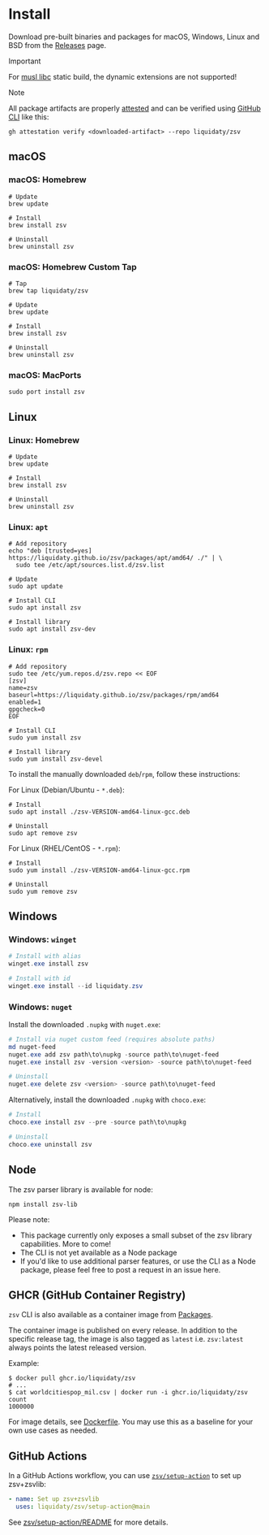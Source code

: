 # Install

Download pre-built binaries and packages for macOS, Windows, Linux and BSD from
the [Releases](https://github.com/liquidaty/zsv/releases) page.

> [!IMPORTANT]
>
> For [musl libc](https://www.musl-libc.org/) static build, the dynamic
> extensions are not supported!

> [!NOTE]
>
> All package artifacts are properly
> [attested](https://github.blog/news-insights/product-news/introducing-artifact-attestations-now-in-public-beta/)
> and can be verified using [GitHub CLI](https://cli.github.com/) like this:
>
> ```shell
> gh attestation verify <downloaded-artifact> --repo liquidaty/zsv
> ```

## macOS

### macOS: Homebrew

```shell
# Update
brew update

# Install
brew install zsv

# Uninstall
brew uninstall zsv
```

### macOS: Homebrew Custom Tap

```shell
# Tap
brew tap liquidaty/zsv

# Update
brew update

# Install
brew install zsv

# Uninstall
brew uninstall zsv
```

### macOS: MacPorts

```shell
sudo port install zsv
```

## Linux

### Linux: Homebrew

```shell
# Update
brew update

# Install
brew install zsv

# Uninstall
brew uninstall zsv
```

### Linux: `apt`

```shell
# Add repository
echo "deb [trusted=yes] https://liquidaty.github.io/zsv/packages/apt/amd64/ ./" | \
  sudo tee /etc/apt/sources.list.d/zsv.list

# Update
sudo apt update

# Install CLI
sudo apt install zsv

# Install library
sudo apt install zsv-dev
```

### Linux: `rpm`

```shell
# Add repository
sudo tee /etc/yum.repos.d/zsv.repo << EOF
[zsv]
name=zsv
baseurl=https://liquidaty.github.io/zsv/packages/rpm/amd64
enabled=1
gpgcheck=0
EOF

# Install CLI
sudo yum install zsv

# Install library
sudo yum install zsv-devel
```

To install the manually downloaded `deb`/`rpm`, follow these instructions:

For Linux (Debian/Ubuntu - `*.deb`):

```shell
# Install
sudo apt install ./zsv-VERSION-amd64-linux-gcc.deb

# Uninstall
sudo apt remove zsv
```

For Linux (RHEL/CentOS - `*.rpm`):

```shell
# Install
sudo yum install ./zsv-VERSION-amd64-linux-gcc.rpm

# Uninstall
sudo yum remove zsv
```

## Windows

### Windows: `winget`

```powershell
# Install with alias
winget.exe install zsv

# Install with id
winget.exe install --id liquidaty.zsv
```

### Windows: `nuget`

Install the downloaded `.nupkg` with `nuget.exe`:

```powershell
# Install via nuget custom feed (requires absolute paths)
md nuget-feed
nuget.exe add zsv path\to\nupkg -source path\to\nuget-feed
nuget.exe install zsv -version <version> -source path\to\nuget-feed

# Uninstall
nuget.exe delete zsv <version> -source path\to\nuget-feed
```

Alternatively, install the downloaded `.nupkg` with `choco.exe`:

```powershell
# Install
choco.exe install zsv --pre -source path\to\nupkg

# Uninstall
choco.exe uninstall zsv
```

## Node

The zsv parser library is available for node:

```shell
npm install zsv-lib
```

Please note:

- This package currently only exposes a small subset of the zsv library
  capabilities. More to come!
- The CLI is not yet available as a Node package
- If you'd like to use additional parser features, or use the CLI as a Node
  package, please feel free to post a request in an issue here.

## GHCR (GitHub Container Registry)

`zsv` CLI is also available as a container image from
[Packages](https://github.com/liquidaty?tab=packages).

The container image is published on every release. In addition to the specific
release tag, the image is also tagged as `latest` i.e. `zsv:latest` always
points the latest released version.

Example:

```shell
$ docker pull ghcr.io/liquidaty/zsv
# ...
$ cat worldcitiespop_mil.csv | docker run -i ghcr.io/liquidaty/zsv count
1000000
```

For image details, see [Dockerfile](./Dockerfile). You may use this as a
baseline for your own use cases as needed.

## GitHub Actions

In a GitHub Actions workflow, you can use [`zsv/setup-action`](./setup-action)
to set up zsv+zsvlib:

```yml
- name: Set up zsv+zsvlib
  uses: liquidaty/zsv/setup-action@main
```

See [zsv/setup-action/README](./setup-action/README.md) for more details.

